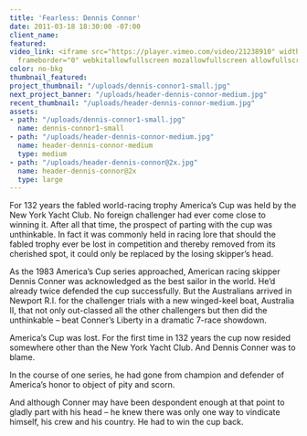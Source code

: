 ```yaml
---
title: 'Fearless: Dennis Connor'
date: 2011-03-18 18:30:00 -07:00
client_name: 
featured: 
video_link: <iframe src="https://player.vimeo.com/video/21238910" width="640" height="480"
  frameborder="0" webkitallowfullscreen mozallowfullscreen allowfullscreen></iframe>
color: no-bkg
thumbnail_featured: 
project_thumbnail: "/uploads/dennis-connor1-small.jpg"
next_project_banner: "/uploads/header-dennis-connor-medium.jpg"
recent_thumbnail: "/uploads/header-dennis-connor-medium.jpg"
assets:
- path: "/uploads/dennis-connor1-small.jpg"
  name: dennis-connor1-small
- path: "/uploads/header-dennis-connor-medium.jpg"
  name: header-dennis-connor-medium
  type: medium
- path: "/uploads/header-dennis-connor@2x.jpg"
  name: header-dennis-connor@2x
  type: large
---
```


For 132 years the fabled world-racing trophy America’s Cup was held by the New York Yacht Club. No foreign challenger had ever come close to winning it. After all that time, the prospect of parting with the cup was unthinkable. In fact it was commonly held in racing lore that should the fabled trophy ever be lost in competition and thereby removed from its cherished spot, it could only be replaced by the losing skipper’s head.

As the 1983 America’s Cup series approached, American racing skipper Dennis Conner was acknowledged as the best sailor in the world. He’d already twice defended the cup successfully. But the Australians arrived in Newport R.I. for the challenger trials with a new winged-keel boat, Australia II, that not only out-classed all the other challengers but then did the unthinkable – beat Conner’s Liberty in a dramatic 7-race showdown.

America’s Cup was lost. For the first time in 132 years the cup now resided somewhere other than the New York Yacht Club. And Dennis Conner was to blame.

In the course of one series, he had gone from champion and defender of America’s honor to object of pity and scorn.

And although Conner may have been despondent enough at that point to gladly part with his head – he knew there was only one way to vindicate himself, his crew and his country. He had to win the cup back.
